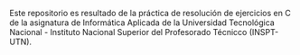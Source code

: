 Este repositorio es resultado de la práctica de resolución de ejercicios en C de la asignatura de Informática Aplicada de la Universidad Tecnológica Nacional - Instituto Nacional Superior del Profesorado Técnicco (INSPT-UTN).
